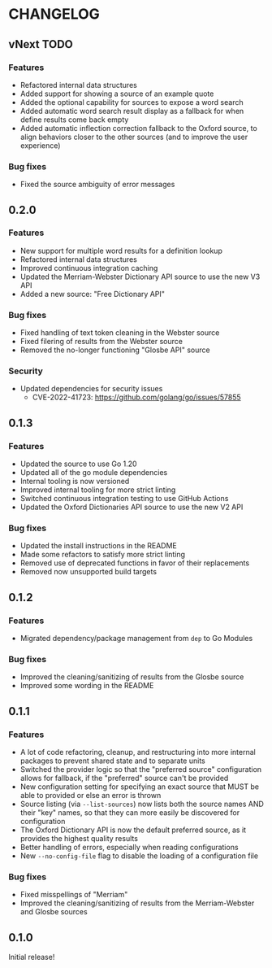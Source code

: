 # CHANGELOG

## vNext TODO

### Features

- Refactored internal data structures
- Added support for showing a source of an example quote
- Added the optional capability for sources to expose a word search
- Added automatic word search result display as a fallback for when define results come back empty
- Added automatic inflection correction fallback to the Oxford source, to align behaviors closer to the other sources (and to improve the user experience)

### Bug fixes

- Fixed the source ambiguity of error messages


## 0.2.0

### Features

- New support for multiple word results for a definition lookup
- Refactored internal data structures
- Improved continuous integration caching
- Updated the Merriam-Webster Dictionary API source to use the new V3 API
- Added a new source: "Free Dictionary API"

### Bug fixes

- Fixed handling of text token cleaning in the Webster source
- Fixed filering of results from the Webster source
- Removed the no-longer functioning "Glosbe API" source

### Security

- Updated dependencies for security issues
    - CVE-2022-41723: https://github.com/golang/go/issues/57855


## 0.1.3

### Features

- Updated the source to use Go 1.20
- Updated all of the go module dependencies
- Internal tooling is now versioned
- Improved internal tooling for more strict linting
- Switched continuous integration testing to use GitHub Actions
- Updated the Oxford Dictionaries API source to use the new V2 API

### Bug fixes

- Updated the install instructions in the README
- Made some refactors to satisfy more strict linting
- Removed use of deprecated functions in favor of their replacements
- Removed now unsupported build targets


## 0.1.2

### Features

- Migrated dependency/package management from `dep` to Go Modules

### Bug fixes

- Improved the cleaning/sanitizing of results from the Glosbe source
- Improved some wording in the README


## 0.1.1

### Features

- A lot of code refactoring, cleanup, and restructuring into more internal packages to prevent shared state and to separate units
- Switched the provider logic so that the "preferred source" configuration allows for fallback, if the "preferred" source can't be provided
- New configuration setting for specifying an exact source that MUST be able to provided or else an error is thrown
- Source listing (via `--list-sources`) now lists both the source names AND their "key" names, so that they can more easily be discovered for configuration
- The Oxford Dictionary API is now the default preferred source, as it provides the highest quality results
- Better handling of errors, especially when reading configurations
- New `--no-config-file` flag to disable the loading of a configuration file

### Bug fixes

- Fixed misspellings of "Merriam"
- Improved the cleaning/sanitizing of results from the Merriam-Webster and Glosbe sources


## 0.1.0

Initial release!
